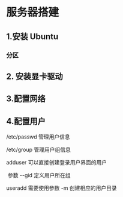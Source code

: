 # 服务器搭建

## 1.安装 Ubuntu

### 分区



## 2. 安装显卡驱动

## 3.配置网络

## 4.配置用户

/etc/passwd 管理用户信息

/etc/group 管理用户组信息

adduser 可以直接创建登录用户界面的用户

​	参数 --gid 定义用户所在组

useradd 需要使用参数 -m 创建相应的用户目录